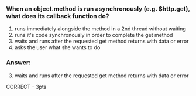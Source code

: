 ### When an object.method is run asynchronously (e.g. $http.get), what does its callback function do?

1. runs immediately alongside the method in a 2nd thread without waiting
1. runs it's code synchronously in order to complete the get method
1. waits and runs after the requested get method returns with data or error
1. asks the user what she wants to do

### Answer:
3. waits and runs after the requested get method returns with data or error

CORRECT - 3pts